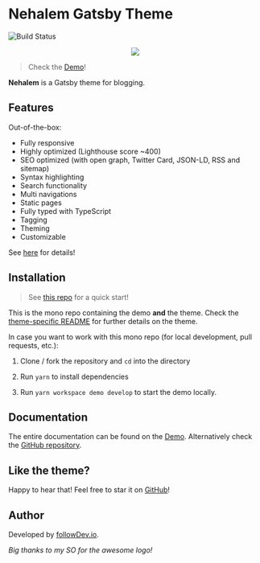 # Nehalem Gatsby Theme

![Build Status](https://github.com/followDev/gatsby-nehalm/workflows/Node%20CI/badge.svg)

<p align="center">
    <img src="https://github.com/followDev/gatsby-nehalm/blob/master/theme/logo.png?raw=true">
</p>

> Check the [Demo](https://nehalem.netlify.com)!

**Nehalem** is a Gatsby theme for blogging.

## Features

Out-of-the-box:

- Fully responsive
- Highly optimized (Lighthouse score ~400)
- SEO optimized (with open graph, Twitter Card, JSON-LD, RSS and sitemap)
- Syntax highlighting
- Search functionality
- Multi navigations
- Static pages
- Fully typed with TypeScript
- Tagging
- Theming
- Customizable

See [here](https://nehalem.netlify.com/features) for details!

## Installation

> See [this repo](https://github.com/followDev/gatsby-nehalm) for a quick start!

This is the mono repo containing the demo __and__ the theme. Check the [theme-specific README](theme/README.md) for further
details on the theme.

In case you want to work with this mono repo (for local development, pull requests, etc.):

1. Clone / fork the repository and `cd` into the directory

2. Run `yarn` to install dependencies

3. Run `yarn workspace demo develop` to start the demo locally.

## Documentation

The entire documentation can be found on the [Demo](https://nehalem.netlify.com). Alternatively check
the [GitHub repository](https://github.com/followDev/gatsby-nehalm).

## Like the theme?

Happy to hear that! Feel free to star it on [GitHub](https://github.com/followDev/gatsby-nehalm)!

## Author

Developed by [followDev.io](https://followDev.io).

*Big thanks to my SO for the awesome logo!*
